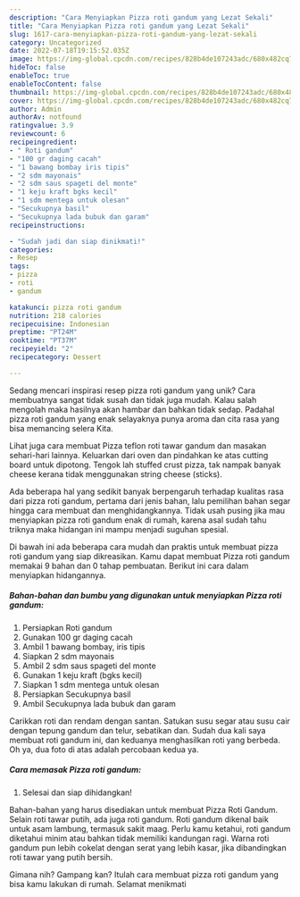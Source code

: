 ```yaml
---
description: "Cara Menyiapkan Pizza roti gandum yang Lezat Sekali"
title: "Cara Menyiapkan Pizza roti gandum yang Lezat Sekali"
slug: 1617-cara-menyiapkan-pizza-roti-gandum-yang-lezat-sekali
category: Uncategorized
date: 2022-07-18T19:15:52.035Z
image: https://img-global.cpcdn.com/recipes/828b4de107243adc/680x482cq70/pizza-roti-gandum-foto-resep-utama.jpg
hideToc: false
enableToc: true
enableTocContent: false
thumbnail: https://img-global.cpcdn.com/recipes/828b4de107243adc/680x482cq70/pizza-roti-gandum-foto-resep-utama.jpg
cover: https://img-global.cpcdn.com/recipes/828b4de107243adc/680x482cq70/pizza-roti-gandum-foto-resep-utama.jpg
author: Admin
authorAv: notfound
ratingvalue: 3.9
reviewcount: 6
recipeingredient:
- " Roti gandum"
- "100 gr daging cacah"
- "1 bawang bombay iris tipis"
- "2 sdm mayonais"
- "2 sdm saus spageti del monte"
- "1 keju kraft bgks kecil"
- "1 sdm mentega untuk olesan"
- "Secukupnya basil"
- "Secukupnya lada bubuk dan garam"
recipeinstructions:

- "Sudah jadi dan siap dinikmati!"
categories:
- Resep
tags:
- pizza
- roti
- gandum

katakunci: pizza roti gandum 
nutrition: 218 calories
recipecuisine: Indonesian
preptime: "PT24M"
cooktime: "PT37M"
recipeyield: "2"
recipecategory: Dessert

---
```





Sedang mencari inspirasi resep pizza roti gandum yang unik? Cara membuatnya sangat tidak susah dan tidak juga mudah. Kalau salah mengolah maka hasilnya akan hambar dan bahkan tidak sedap. Padahal pizza roti gandum yang enak selayaknya punya aroma dan cita rasa yang bisa memancing selera Kita.





Lihat juga cara membuat Pizza teflon roti tawar gandum dan masakan sehari-hari lainnya. Keluarkan dari oven dan pindahkan ke atas cutting board untuk dipotong. Tengok lah stuffed crust pizza, tak nampak banyak cheese kerana tidak menggunakan string cheese (sticks).

Ada beberapa hal yang sedikit banyak berpengaruh terhadap kualitas rasa dari pizza roti gandum, pertama dari jenis bahan, lalu pemilihan bahan segar hingga cara membuat dan menghidangkannya. Tidak usah pusing jika mau menyiapkan pizza roti gandum enak di rumah, karena asal sudah tahu triknya maka hidangan ini mampu menjadi suguhan spesial.






Di bawah ini ada beberapa cara mudah dan praktis untuk membuat pizza roti gandum yang siap dikreasikan. Kamu dapat membuat Pizza roti gandum memakai 9 bahan dan 0 tahap pembuatan. Berikut ini cara dalam menyiapkan hidangannya.

<!--inarticleads1-->

##### Bahan-bahan dan bumbu yang digunakan untuk menyiapkan Pizza roti gandum:

1. Persiapkan  Roti gandum
1. Gunakan 100 gr daging cacah
1. Ambil 1 bawang bombay, iris tipis
1. Siapkan 2 sdm mayonais
1. Ambil 2 sdm saus spageti del monte
1. Gunakan 1 keju kraft (bgks kecil)
1. Siapkan 1 sdm mentega untuk olesan
1. Persiapkan Secukupnya basil
1. Ambil Secukupnya lada bubuk dan garam


Carikkan roti dan rendam dengan santan. Satukan susu segar atau susu cair dengan tepung gandum dan telur, sebatikan dan. Sudah dua kali saya membuat roti gandum ini, dan keduanya menghasilkan roti yang berbeda. Oh ya, dua foto di atas adalah percobaan kedua ya. 

<!--inarticleads2-->

##### Cara memasak Pizza roti gandum:


1. Selesai dan siap dihidangkan!

Bahan-bahan yang harus disediakan untuk membuat Pizza Roti Gandum. Selain roti tawar putih, ada juga roti gandum. Roti gandum dikenal baik untuk asam lambung, termasuk sakit maag. Perlu kamu ketahui, roti gandum diketahui minim atau bahkan tidak memiliki kandungan ragi. Warna roti gandum pun lebih cokelat dengan serat yang lebih kasar, jika dibandingkan roti tawar yang putih bersih. 

Gimana nih? Gampang kan? Itulah cara membuat pizza roti gandum yang bisa kamu lakukan di rumah. Selamat menikmati
